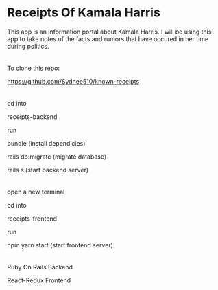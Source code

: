 <h1>Receipts Of Kamala Harris</h1>
This app is an information portal about Kamala Harris. I will be using this app to take notes of the facts and rumors that have occured in her time during politics. 
<br><br><br>
To clone this repo:

https://github.com/Sydnee510/known-receipts
<br><br><br>
cd into 

receipts-backend

run 

bundle (install dependicies)

rails db:migrate (migrate database)

rails s (start backend server)
<br><br><br>
open a new terminal

cd into 

receipts-frontend

run 

npm yarn start (start frontend server)
<br><br><br>
Ruby On Rails Backend

React-Redux Frontend 